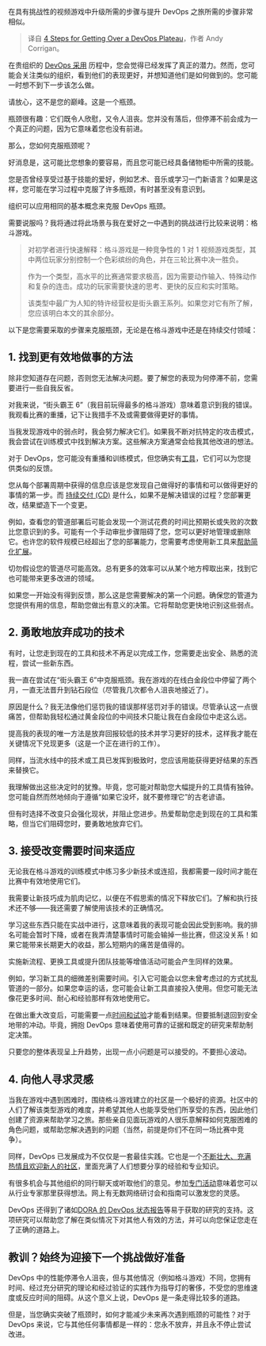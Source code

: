 
<!--
title: 克服DevOps瓶颈的4个步骤
cover: https://cdn.thenewstack.io/media/2024/04/7b010bb6-devops-hurdle.jpg
-->

在具有挑战性的视频游戏中升级所需的步骤与提升 DevOps 之旅所需的步骤非常相似。

> 译自 [4 Steps for Getting Over a DevOps Plateau](https://thenewstack.io/4-steps-for-getting-over-a-devops-plateau/)，作者 Andy Corrigan。

在贵组织的 [DevOps 采用](https://thenewstack.io/devops/) 历程中，您会觉得已经发挥了真正的潜力。然而，您可能会关注类似的组织，看到他们的表现更好，并想知道他们是如何做到的。您可能一时想不到下一步该怎么做。

请放心，这不是您的巅峰。这是一个瓶颈。

瓶颈很有趣：它们既令人欣慰，又令人沮丧。您并没有落后，但停滞不前会成为一个真正的问题，因为它意味着您也没有前进。

那么，您如何克服瓶颈呢？

好消息是，这可能比您想象的要容易，而且您可能已经具备储物柜中所需的技能。

您是否曾经享受过基于技能的爱好，例如艺术、音乐或学习一门新语言？如果是这样，您可能在学习过程中克服了许多瓶颈，有时甚至没有意识到。

组织可以应用相同的基本概念来克服 DevOps 瓶颈。

需要说服吗？我将通过将此场景与我在爱好之一中遇到的挑战进行比较来说明：格斗游戏。

> 对初学者进行快速解释：格斗游戏是一种竞争性的 1 对 1 视频游戏类型，其中两位玩家分别控制一个色彩缤纷的角色，并在三轮比赛中决一胜负。
>
> 作为一个类型，高水平的比赛通常要求极高，因为需要动作输入、特殊动作和复杂的连击。成功的玩家需要快速的思考、更快的反应和实时策略。
> 
> 该类型中最广为人知的特许经营权是街头霸王系列。如果您对它有所了解，您应该明白本文的其余部分。

以下是您需要采取的步骤来克服瓶颈，无论是在格斗游戏中还是在持续交付领域：

## 1. 找到更有效地做事的方法

除非您知道存在问题，否则您无法解决问题。要了解您的表现为何停滞不前，您需要进行一些自我反省。

对我来说，“街头霸王 6”（我目前玩得最多的格斗游戏）意味着意识到我的错误。我观看比赛的重播，记下让我措手不及或需要做得更好的事情。

当我发现游戏中的弱点时，我会努力解决它们。如果我不断对抗特定的攻击模式，我会尝试在训练模式中找到解决方案。这些解决方案通常会给我其他改进的想法。

对于 DevOps，您可能没有重播和训练模式，但您确实有[工具](https://thenewstack.io/devops-toolchains-beat-off-the-shelf-platforms/)，它们可以为您提供类似的反馈。

您从每个部署周期中获得的信息应该是您发现自己做得好的事情和可以做得更好的事情的第一步。而 [持续交付 (CD)](https://thenewstack.io/a-primer-continuous-integration-and-continuous-delivery-ci-cd/) 是什么，如果不是解决错误的过程？您部署更改，结果塑造下一个变更。

例如，查看您的管道部署后可能会发现一个测试花费的时间比预期长或失败的次数比您意识到的多。可能有一个手动审批步骤阻碍了您，您可以更好地管理或删除它。也许您的软件规模已经超出了您的部署能力，您需要考虑使用新工具来[帮助简化扩展](https://octopus.com/devops/glossary/yaml-sprawl/)。

切勿假设您的管道尽可能高效。总有更多的效率可以从某个地方榨取出来，找到它也可能带来更多改进的领域。

如果您一开始没有得到反馈，那么这是您需要解决的第一个问题。确保您的管道为您提供有用的信息，帮助您做出有意义的决策。它将帮助您更快地识别这些弱点。

## 2. 勇敢地放弃成功的技术

有时，让您走到现在的工具和技术不再足以完成工作，您需要走出安全、熟悉的流程，尝试一些新东西。

我一直在尝试在“街头霸王 6”中克服瓶颈。我在游戏的在线白金段位中停留了两个月，一直无法晋升到钻石段位（尽管我几次都令人沮丧地接近了）。

原因是什么？我无法像他们惩罚我的错误那样惩罚对手的错误。尽管承认这一点很痛苦，但帮助我轻松通过黄金段位的中间技术只能让我在白金段位中走这么远。

提高我的表现的唯一方法是放弃回报较低的技术并学习更好的技术，这样我才能在关键情况下兑现更多（这是一个正在进行的工作）。

同样，当流水线中的技术或工具已发挥到极致时，您应该用能获得更好结果的东西来替换它。

我理解做出这些决定时的犹豫。毕竟，您可能对帮助您大幅提升的工具情有独钟。您可能自然而然地倾向于遵循“如果它没坏，就不要修理它”的古老谚语。

但有时选择不改变只会强化现状，并阻止您进步。热爱帮助您走到现在的工具和策略，但当它们阻碍您时，要勇敢地放弃它们。

## 3. 接受改变需要时间来适应

无论我在格斗游戏的训练模式中练习多少新技术或连招，我都需要一段时间才能在比赛中有效地使用它们。

我需要让新技巧成为肌肉记忆，以便在不假思索的情况下释放它们。了解和执行技术还不够——我还需要了解使用该技术的正确情况。

学习这些东西只能在实战中进行，这意味着我的表现可能会因此受到影响。我的排名可能会暂时下降，或者在我弄清楚事情时可能会输掉一些比赛，但这没关系！如果它能带来长期更大的收益，那么短期内的痛苦是值得的。

实施新流程、更换工具或提升团队技能等增值活动可能会产生同样的效果。

例如，学习新工具的细微差别需要时间。引入它可能会以您未曾考虑过的方式扰乱管道的一部分。如果您幸运的话，您可能会让新工具直接投入使用。但您可能无法像花更多时间、耐心和经验那样有效地使用它。

在做出重大改变后，可能需要一点[时间和试验](https://thenewstack.io/the-joys-and-pains-of-devops/)才能看到结果。但要抵制退回到安全地带的冲动。毕竟，拥抱 DevOps 意味着使用可靠的证据和既定的研究来帮助制定决策。

只要您的整体表现呈上升趋势，出现一点小问题是可以接受的。不要担心波动。

## 4. 向他人寻求灵感

当我在游戏中遇到困难时，围绕格斗游戏建立的社区是一个极好的资源。社区中的人们了解该类型游戏的难度，并希望其他人也能享受他们所享受的东西，因此他们创建了资源来帮助学习之旅。那些亲自见面玩游戏的人很乐意解释如何克服困难的角色问题，或帮助您解决遇到的问题（当然，前提是你们不在同一场比赛中竞争）。

同样，DevOps 已发展成为不仅仅是一套最佳实践。它也是一个[不断壮大、充满热情且欢迎新人的社区](https://dora.community/)，里面充满了人们想要分享的经验和专业知识。

有很多机会与其他组织的同行聊天或听取他们的意见。参加[专门活动](https://devopsdays.org/)意味着您可以从行业专家那里获得想法。网上有无数网络研讨会和指南可以激发您的灵感。

DevOps 还得到了诸如[DORA 的 DevOps 状态报告](https://dora.dev/)等易于获取的研究的支持。这项研究可以帮助您了解在类似情况下对其他人有效的方法，并可以向您保证您走在了正确的道路上。

## 教训？始终为迎接下一个挑战做好准备

DevOps 中的性能停滞令人沮丧，但与其他情况（例如格斗游戏）不同，您拥有时间、经过充分研究的理论和经过验证的实践作为指导灯的奢侈，不受您的思维速度或反应时间的阻碍。从这个意义上说，DevOps 是一条走得比较多的道路。

但是，当您确实突破了瓶颈时，如何才能减少未来再次遇到瓶颈的可能性？对于 DevOps 来说，它与其他任何事情都是一样的：您永不放弃，并且永不停止尝试改进。
